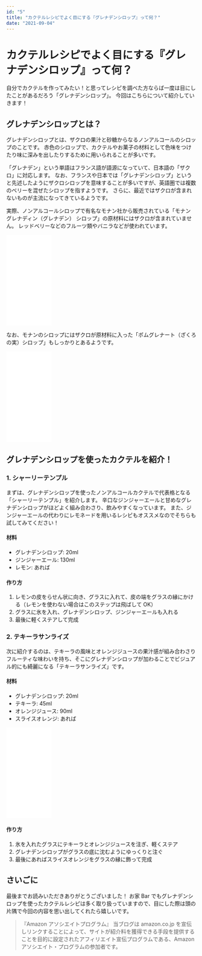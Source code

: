 ```yaml
---
id: "5"
title: "カクテルレシピでよく目にする『グレナデンシロップ』って何？"
date: "2021-09-04"
---
```


# カクテルレシピでよく目にする『グレナデンシロップ』って何？

自分でカクテルを作ってみたい！と思ってレシピを調べた方ならば一度は目にしたことがあるだろう「グレナデンシロップ」。
今回はこちらについて紹介していきます！

## グレナデンシロップとは？

グレナデンシロップとは、ザクロの果汁と砂糖からなるノンアルコールのシロップのことです。
赤色のシロップで、カクテルやお菓子の材料として色味をつけたり味に深みを出したりするために用いられることが多いです。

「グレナデン」という単語はフランス語が語源になっていて、日本語の「ザクロ」に対応します。
なお、フランスや日本では「グレナデンシロップ」というと先述したようにザクロシロップを意味することが多いですが、英語圏では複数のベリーを混ぜたシロップを指すようです。
さらに、最近ではザクロが含まれないものが主流になってきているようです。

実際、ノンアルコールシロップで有名なモナン社から販売されている「モナン グレナディン（グレナデン） シロップ」の原材料にはザクロが含まれていません。
レッドベリーなどのフルーツ類やバニラなどが使われています。

<iframe style="width:120px;height:240px;" marginwidth="0" marginheight="0" scrolling="no" frameborder="0" src="//rcm-fe.amazon-adsystem.com/e/cm?lt1=_blank&bc1=000000&IS2=1&bg1=FFFFFF&fc1=000000&lc1=0000FF&t=ouchibar09-22&language=ja_JP&o=9&p=8&l=as4&m=amazon&f=ifr&ref=as_ss_li_til&asins=B0040PIYF4&linkId=bcdf31299f60fab889df58dc57658dc6"></iframe>

なお、モナンのシロップにはザクロが原材料に入った「ポムグレナート（ざくろの実）シロップ」もしっかりとあるようです。

<iframe style="width:120px;height:240px;" marginwidth="0" marginheight="0" scrolling="no" frameborder="0" src="//rcm-fe.amazon-adsystem.com/e/cm?lt1=_blank&bc1=000000&IS2=1&bg1=FFFFFF&fc1=000000&lc1=0000FF&t=ouchibar09-22&language=ja_JP&o=9&p=8&l=as4&m=amazon&f=ifr&ref=as_ss_li_til&asins=B0049DMJSA&linkId=d3f928d0b9afe3aa8887c668cf557dc7"></iframe>

## グレナデンシロップを使ったカクテルを紹介！

### 1. シャーリーテンプル

まずは、グレナデンシロップを使ったノンアルコールカクテルで代表格となる「シャーリーテンプル」を紹介します。
辛口なジンジャーエールと甘めなグレナデンシロップがほどよく組み合わさり、飲みやすくなっています。
また、ジンジャーエールの代わりにレモネードを用いるレシピもオススメなのでそちらも試してみてください！

#### 材料

- グレナデンシロップ: 20ml
- ジンジャーエール: 130ml
- レモン: あれば

#### 作り方

1. レモンの皮をらせん状に向き、グラスに入れて、皮の端をグラスの縁にかける（レモンを使わない場合はこのステップは飛ばして OK）
2. グラスに氷を入れ、グレナデンシロップ、ジンジャーエールも入れる
3. 最後に軽くステアして完成

### 2. テキーラサンライズ

次に紹介するのは、テキーラの風味とオレンジジュースの果汁感が組み合わさりフルーティな味わいを持ち、そこにグレナデンシロップが加わることでビジュアル的にも綺麗になる「テキーラサンライズ」です。

#### 材料

- グレナデンシロップ: 20ml
- テキーラ: 45ml
- オレンジジュース: 90ml
- スライスオレンジ: あれば

<iframe style="width:120px;height:240px;" marginwidth="0" marginheight="0" scrolling="no" frameborder="0" src="//rcm-fe.amazon-adsystem.com/e/cm?lt1=_blank&bc1=000000&IS2=1&bg1=FFFFFF&fc1=000000&lc1=0000FF&t=ouchibar09-22&language=ja_JP&o=9&p=8&l=as4&m=amazon&f=ifr&ref=as_ss_li_til&asins=B00RE4875K&linkId=69311a6a0fba916a824860a7db0da022"></iframe>

#### 作り方

1. 氷を入れたグラスにテキーラとオレンジジュースを注ぎ、軽くステア
2. グレナデンシロップがグラスの底に沈むようにゆっくりと注ぐ
3. 最後にあればスライスオレンジをグラスの縁に飾って完成

## さいごに

最後までお読みいただきありがとうございました！
お家 Bar でもグレナデンシロップを使ったカクテルレシピは多く取り扱っていますので、目にした際は頭の片隅で今回の内容を思い出してくれたら嬉しいです。

> 『Amazon アソシエイトプログラム』
> 当ブログは amazon.co.jp を宣伝しリンクすることによって、サイトが紹介料を獲得できる手段を提供することを目的に設定されたアフィリエイト宣伝プログラムである、Amazon アソシエイト・プログラムの参加者です。
